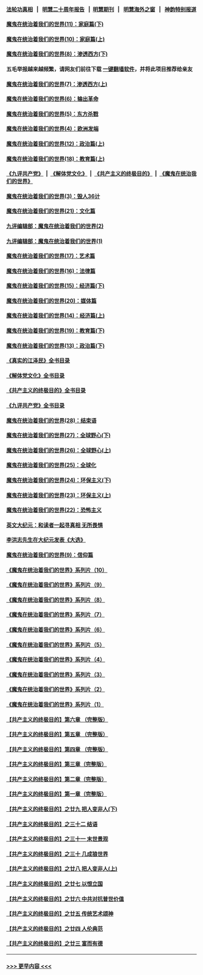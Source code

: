 #### [法轮功真相](https://github.com/gfw-breaker/truth/blob/master/README.md?t=0) &nbsp;&nbsp;|&nbsp;&nbsp; [明慧二十周年报告](https://github.com/gfw-breaker/mh-reports/blob/master/README.md?t=0) &nbsp;&nbsp;|&nbsp;&nbsp;[明慧期刊](https://github.com/gfw-breaker/mh-qikan) &nbsp;&nbsp;|&nbsp;&nbsp; [明慧海外之窗](https://github.com/gfw-breaker/mh-news/blob/master/README.md?t=0) &nbsp;&nbsp;|&nbsp;&nbsp; [神韵特别报道](https://github.com/gfw-breaker/mh-news/blob/master/shenyun.md?t=0)
#### [魔鬼在统治着我们的世界(11)：家庭篇(下)](../pages/nsc422/n10440961.md?t=12210343) 
#### [魔鬼在统治着我们的世界(10)：家庭篇(上)](../pages/nsc422/n10435448.md?t=12210343) 
#### [魔鬼在统治着我们的世界(8)：渗透西方(下)](../pages/nsc422/n10429603.md?t=12210343) 
#### 五毛举报越来越频繁，请网友们前往下载 [一键翻墙软件](https://github.com/gfw-breaker/ssr-accounts)，并将此项目推荐给亲友
#### [魔鬼在统治着我们的世界(7)：渗透西方(上)](../pages/nsc422/n10426013.md?t=12210343) 
#### [魔鬼在统治着我们的世界(6)：输出革命](../pages/nsc422/n10421536.md?t=12210343) 
#### [魔鬼在统治着我们的世界(5)：东方杀戮](../pages/nsc422/n10417707.md?t=12210343) 
#### [魔鬼在统治着我们的世界(4)：欧洲发端](../pages/nsc422/n10414890.md?t=12210343) 
#### [魔鬼在统治着我们的世界(12)：政治篇(上)](../pages/nsc422/n10444576.md?t=12210343) 
#### [魔鬼在统治着我们的世界(18)：教育篇(上)](../pages/nsc422/n10526970.md?t=12210343) 
#### [《九评共产党》](https://github.com/begood0513/9ping.md/blob/master/README.md) &nbsp;|&nbsp; [《解体党文化》](../../../../jtdwh.md/blob/master/README.md)  &nbsp;|&nbsp; [《共产主义的终极目的》](../../../../gczydzjmd.md/blob/master/README.md) &nbsp;|&nbsp; [《魔鬼在统治我们的世界》](../../../../mgztzwmdsj.md/blob/master/README.md) 
#### [魔鬼在统治着我们的世界(3)：毁人36计](../pages/nsc422/n10411583.md?t=12210343) 
#### [魔鬼在统治着我们的世界(21)：文化篇](../pages/nsc422/n10597706.md?t=12210343) 
#### [九评编辑部：魔鬼在统治着我们的世界(2)](../pages/nsc422/n10410036.md?t=12210343) 
#### [九评编辑部：魔鬼在统治着我们的世界(1)](../pages/nsc422/n10406825.md?t=12210343) 
#### [魔鬼在统治着我们的世界(17)：艺术篇](../pages/nsc422/n10499093.md?t=12210343) 
#### [魔鬼在统治着我们的世界(16)：法律篇](../pages/nsc422/n10485969.md?t=12210343) 
#### [魔鬼在统治着我们的世界(15)：经济篇(下)](../pages/nsc422/n10469975.md?t=12210343) 
#### [魔鬼在统治着我们的世界(20)：媒体篇](../pages/nsc422/n10586579.md?t=12210343) 
#### [魔鬼在统治着我们的世界(14)：经济篇(上)](../pages/nsc422/n10457370.md?t=12210343) 
#### [魔鬼在统治着我们的世界(19)：教育篇(下)](../pages/nsc422/n10564808.md?t=12210343) 
#### [魔鬼在统治着我们的世界(13)：政治篇(下)](../pages/nsc422/n10448270.md?t=12210343) 
#### [《真实的江泽民》全书目录](../pages/nsc422/n13721399.md?t=12210343) 
#### [《解体党文化》全书目录](../pages/nsc422/n13721157.md?t=12210343) 
#### [《共产主义的终极目的》全书目录](../pages/nsc422/n13721048.md?t=12210343) 
#### [《九评共产党》全书目录](../pages/nsc422/n13708085.md?t=12210343) 
#### [魔鬼在统治着我们的世界(28)：结束语](../pages/nsc422/n10936246.md?t=12210343) 
#### [魔鬼在统治着我们的世界(27)：全球野心(下)](../pages/nsc422/n10928319.md?t=12210343) 
#### [魔鬼在统治着我们的世界(26)：全球野心(上)](../pages/nsc422/n10900318.md?t=12210343) 
#### [魔鬼在统治着我们的世界(25)：全球化](../pages/nsc422/n10788205.md?t=12210343) 
#### [魔鬼在统治着我们的世界(24)：环保主义(下)](../pages/nsc422/n10695307.md?t=12210343) 
#### [魔鬼在统治着我们的世界(23)：环保主义(上)](../pages/nsc422/n10688613.md?t=12210343) 
#### [魔鬼在统治着我们的世界(22)：恐怖主义](../pages/nsc422/n10614727.md?t=12210343) 
#### [英文大纪元：和读者一起寻真相 无所畏惧](../pages/nsc422/n12542027.md?t=12210343) 
#### [李洪志先生在大纪元发表《大选》](../pages/nsc422/n12534746.md?t=12210343) 
#### [魔鬼在统治着我们的世界(9)：信仰篇](../pages/nsc422/n10432159.md?t=12210343) 
#### [《魔鬼在统治着我们的世界》系列片（10）](../pages/nsc422/n12292670.md?t=12210343) 
#### [《魔鬼在统治着我们的世界》系列片（9）](../pages/nsc422/n12290859.md?t=12210343) 
#### [《魔鬼在统治着我们的世界》系列片（8）](../pages/nsc422/n12287445.md?t=12210343) 
#### [《魔鬼在统治着我们的世界》系列片（7）](../pages/nsc422/n12283425.md?t=12210343) 
#### [《魔鬼在统治着我们的世界》系列片（6）](../pages/nsc422/n12282314.md?t=12210343) 
#### [《魔鬼在统治着我们的世界》系列片（5）](../pages/nsc422/n12281419.md?t=12210343) 
#### [《魔鬼在统治着我们的世界》系列片（4）](../pages/nsc422/n12274024.md?t=12210343) 
#### [《魔鬼在统治着我们的世界》系列片（3）](../pages/nsc422/n12271322.md?t=12210343) 
#### [《魔鬼在统治着我们的世界》系列片（2）](../pages/nsc422/n12269049.md?t=12210343) 
#### [《魔鬼在统治着我们的世界》系列片（1）](../pages/nsc422/n12267575.md?t=12210343) 
#### [【共产主义的终极目的】第六章 （完整版）](../pages/nsc422/n11428913.md?t=12210343) 
#### [【共产主义的终极目的】第五章 （完整版）](../pages/nsc422/n11428912.md?t=12210343) 
#### [【共产主义的终极目的】第四章 （完整版）](../pages/nsc422/n11428907.md?t=12210343) 
#### [【共产主义的终极目的】第三章（完整版）](../pages/nsc422/n11428848.md?t=12210343) 
#### [【共产主义的终极目的】第二章（完整版）](../pages/nsc422/n11428831.md?t=12210343) 
#### [【共产主义的终极目的】第一章（完整版）](../pages/nsc422/n11417651.md?t=12210343) 
#### [【共产主义的终极目的】之廿九 把人变非人(下)](../pages/nsc422/n11344140.md?t=12210343) 
#### [【共产主义的终极目的】之三十二 结语](../pages/nsc422/n11360535.md?t=12210343) 
#### [【共产主义的终极目的】之三十一 末世景观](../pages/nsc422/n11351129.md?t=12210343) 
#### [【共产主义的终极目的】之三十 几成狼世界](../pages/nsc422/n11348280.md?t=12210343) 
#### [【共产主义的终极目的】之廿八 把人变非人(上)](../pages/nsc422/n11340492.md?t=12210343) 
#### [【共产主义的终极目的】之廿七 以恨立国](../pages/nsc422/n11336944.md?t=12210343) 
#### [【共产主义的终极目的】之廿六 中共对抗普世价值](../pages/nsc422/n11324785.md?t=12210343) 
#### [【共产主义的终极目的】之廿五 传统艺术颂神](../pages/nsc422/n11296396.md?t=12210343) 
#### [【共产主义的终极目的】之廿四 人伦典范](../pages/nsc422/n11296397.md?t=12210343) 
#### [【共产主义的终极目的】之廿三 富而有德](../pages/nsc422/n11283598.md?t=12210343) 

----
#### [ >>> 更早内容 <<< ](../indexes/nsc422-earlier.md)
